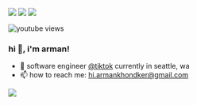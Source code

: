 [<img src="https://img.shields.io/badge/linkedin-%230077B5.svg?&style=for-the-badge&logo=linkedin&logoColor=white" />](https://www.linkedin.com/in/armankhondker)
[<img src="https://img.shields.io/badge/youtube-%230077B5.svg?&style=for-the-badge&logo=youtube&logoColor=white&color=FF0000" />](https://www.youtube.com/@armankhondker)
[<img src="https://img.shields.io/badge/twitter-%230077B5.svg?&style=for-the-badge&logo=X&logoColor=white&color=black" />](https://www.twitter.com/@armankhon)

![youtube views](https://img.shields.io/youtube/channel/views/UCDlqbnftd2Z_Ysh8itMvhwg)


### hi 👋, i'm arman!

- 🏢 software engineer [@tiktok](https://www.tiktok.com/) currently in seattle, wa
- 📫 how to reach me: hi.armankhondker@gmail.com

![](https://komarev.com/ghpvc/?username=ArmanKhondker)
